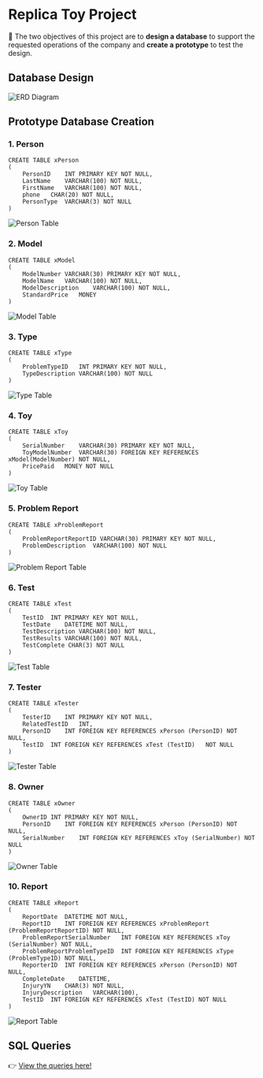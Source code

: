 # Replica Toy Project
:speech_balloon: The two objectives of this project are to __design a database__ to support the requested operations of the company and __create a prototype__ to test the design.

## Database Design
![ERD Diagram](images/project_erd.png)

## Prototype Database Creation
### 1. **Person**
```
CREATE TABLE xPerson
(
	PersonID	INT PRIMARY KEY NOT NULL,
	LastName	VARCHAR(100) NOT NULL,
	FirstName	VARCHAR(100) NOT NULL,
	phone	CHAR(20) NOT NULL,
	PersonType	VARCHAR(3) NOT NULL
)
```
![Person Table](images/xPerson.PNG)
### 2. **Model**
```
CREATE TABLE xModel
(
	ModelNumber	VARCHAR(30) PRIMARY KEY NOT NULL,
	ModelName	VARCHAR(100) NOT NULL,
	ModelDescription	VARCHAR(100) NOT NULL,
	StandardPrice	MONEY
)
```
![Model Table](images/xModel.PNG)
### 3. **Type**
```
CREATE TABLE xType
(
	ProblemTypeID	INT PRIMARY KEY NOT NULL,
	TypeDescription	VARCHAR(100) NOT NULL
)
```
![Type Table](images/xType.PNG)
### 4. **Toy**
```
CREATE TABLE xToy
(
	SerialNumber	VARCHAR(30) PRIMARY KEY NOT NULL,
	ToyModelNumber	VARCHAR(30) FOREIGN KEY REFERENCES xModel(ModelNumber) NOT NULL,
	PricePaid	MONEY NOT NULL
)
```
![Toy Table](images/xToy.PNG)
### 5. **Problem Report**
```
CREATE TABLE xProblemReport
(
	ProblemReportReportID VARCHAR(30) PRIMARY KEY NOT NULL,
	ProblemDescription	VARCHAR(100) NOT NULL
)
```
![Problem Report Table](images/xProblemReport.PNG)
### 6. **Test**
```
CREATE TABLE xTest
(
	TestID	INT PRIMARY KEY NOT NULL,
	TestDate	DATETIME NOT NULL,
	TestDescription VARCHAR(100) NOT NULL,
	TestResults	VARCHAR(100) NOT NULL,
	TestComplete CHAR(3) NOT NULL
)
```
![Test Table](images/xTest.PNG)
### 7. **Tester**
```
CREATE TABLE xTester
(
	TesterID	INT PRIMARY KEY NOT NULL,
	RelatedTestID	INT,
	PersonID	INT FOREIGN KEY REFERENCES xPerson (PersonID) NOT NULL,
	TestID	INT FOREIGN KEY REFERENCES xTest (TestID)	NOT NULL
)
```
![Tester Table](images/xTester.PNG)
### 8. **Owner**
```
CREATE TABLE xOwner
(
	OwnerID INT PRIMARY KEY NOT NULL,
	PersonID	INT FOREIGN KEY REFERENCES xPerson (PersonID) NOT NULL,
	SerialNumber	INT FOREIGN KEY REFERENCES xToy (SerialNumber) NOT NULL
)
```
![Owner Table](images/xOwner.PNG)
### 10. **Report**
```
CREATE TABLE xReport
(
	ReportDate	DATETIME NOT NULL,
	ReportID	INT FOREIGN KEY REFERENCES xProblemReport (ProblemReportReportID) NOT NULL,
	ProblemReportSerialNumber	INT FOREIGN KEY REFERENCES xToy (SerialNumber) NOT NULL,
	ProblemReportProblemTypeID	INT FOREIGN KEY REFERENCES xType (ProblemTypeID) NOT NULL,
	ReporterID	INT FOREIGN KEY REFERENCES xPerson (PersonID) NOT NULL,
	CompleteDate	DATETIME,
	InjuryYN	CHAR(3) NOT NULL,
	InjuryDescription	VARCHAR(100),
	TestID	INT FOREIGN KEY REFERENCES xTest (TestID) NOT NULL
)
```
![Report Table](images/xReport.PNG)

## SQL Queries
:point_right: [View the queries here!](https://github.com/kaitlynhyz/is-475/blob/main/replica_toy_project.sql)
